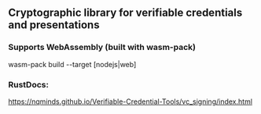 ## Cryptographic library for verifiable credentials and presentations

### Supports WebAssembly (built with wasm-pack)
wasm-pack build --target [nodejs|web]

### RustDocs:
https://nqminds.github.io/Verifiable-Credential-Tools/vc_signing/index.html
